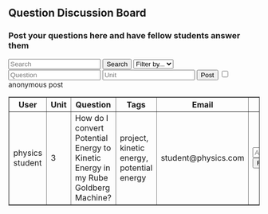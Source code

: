 <head>
	<script src="https://ajax.googleapis.com/ajax/libs/jquery/3.6.1/jquery.min.js"></script>
</head>

## Question Discussion Board

<h3>Post your questions here and have fellow students answer them</h3>

<!-- Create inputs for search and question -->

<input id="search" placeholder="Search">
<button onclick="search()">Search</button>
<select id="filter">
	<option>Filter by...</option>
	<option>unit</option>
</select>

<input id="question" placeholder="Question">
<input id="unit" placeholder="Unit">
<button onclick="post()">Post</button>
<input type = "checkbox"> anonymous post


<!-- Create table to display question posts -->

<table id="equationsTable" border="1" style="border-collapse: collapse;">
		<tr>
				<th>User</th>
                <th>Unit</th>
				<th>Question</th>
				<th>Tags</th>
				<th>Email</th>
				<th>Reply</th>
		</tr>
		<tr>
				<td>physics student</td>
                <td>3</td>
				<td>How do I convert Potential Energy to Kinetic Energy in my Rube Goldberg Machine?</td>
				<td>project, kinetic energy, potential energy</td>
				<td>student@physics.com</td>
                <td><input id="answer" placeholder="Answer">
                <button onclick="reply()">Reply</button>
                </td>
		</tr>
</table>